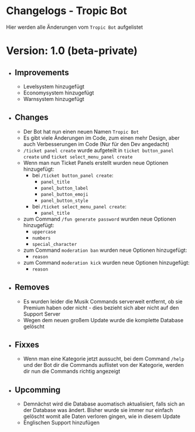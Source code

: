 # Changelogs - Tropic Bot

Hier werden alle Änderungen vom `Tropic Bot` aufgelistet

# Version: 1.0 (beta-private)

- ## Improvements

   - Levelsystem hinzugefügt
   - Economysystem hinzugefügt
   - Warnsystem hinzugefügt

- ## Changes

   - Der Bot hat nun einen neuen Namen `Tropic Bot`
   - Es gibt viele Änderungen im Code, zum einen mehr Design, aber auch Verbesserungen im Code (Nur für den Dev angedacht)
   - `/ticket panel create` wurde aufgeteilt in `ticket button_panel create` und `ticket select_menu_panel create`
   - Wenn man nun Ticket Panels erstellt wurden neue Optionen hinzugefügt:
      - bei `/ticket button_panel create`:
         - `panel_title`
         - `panel_button_label`
         - `panel_button_emoji`
         - `panel_button_style`
      - bei `/ticket select_menu_panel create`:
         - `panel_title`
   - zum Command `/fun generate password` wurden neue Optionen hinzugefügt:
      - `uppercase`
      - `numbers`
      - `special_character`
   - zum Command `moderation ban` wurden neue Optionen hinzugefügt:
      - `reason`
   - zum Command `moderation kick` wurden neue Optionen hinzugefügt:
      - `reason`

- ## Removes

   - Es wurden leider die Musik Commands serverweit entfernt, ob sie Premium haben oder nicht - dies bezieht sich aber nicht auf den Support Server
   - Wegen dem neuen großem Update wurde die komplette Database gelöscht

- ## Fixxes

   - Wenn man eine Kategorie jetzt aussucht, bei dem Command `/help` und der Bot dir die Commands auflistet von der Kategorie, werden dir nun die Commands richtig angezeigt

- ## Upcomming
   
   - Demnächst wird die Database auomatisch aktualisiert, falls sich an der Database was ändert. Bisher wurde sie immer nur einfach gelöscht womit alle Daten verloren gingen, wie in diesem Update
   - Englischen Support hinzufügen
